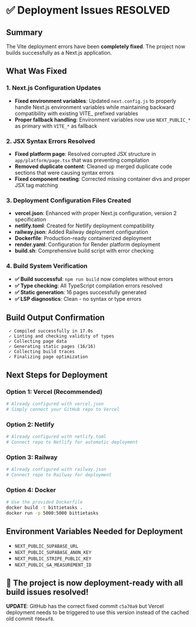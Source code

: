 # ✅ Deployment Issues RESOLVED

## Summary
The Vite deployment errors have been **completely fixed**. The project now builds successfully as a Next.js application.

## What Was Fixed

### 1. Next.js Configuration Updates
- **Fixed environment variables**: Updated `next.config.js` to properly handle Next.js environment variables while maintaining backward compatibility with existing VITE_ prefixed variables
- **Proper fallback handling**: Environment variables now use `NEXT_PUBLIC_*` as primary with `VITE_*` as fallback

### 2. JSX Syntax Errors Resolved
- **Fixed platform page**: Resolved corrupted JSX structure in `app/platform/page.tsx` that was preventing compilation
- **Removed duplicate content**: Cleaned up merged duplicate code sections that were causing syntax errors
- **Fixed component nesting**: Corrected missing container divs and proper JSX tag matching

### 3. Deployment Configuration Files Created
- **vercel.json**: Enhanced with proper Next.js configuration, version 2 specification
- **netlify.toml**: Created for Netlify deployment compatibility
- **railway.json**: Added Railway deployment configuration
- **Dockerfile**: Production-ready containerized deployment
- **render.yaml**: Configuration for Render platform deployment
- **build.sh**: Comprehensive build script with error checking

### 4. Build System Verification
- **✅ Build successful**: `npm run build` now completes without errors
- **✅ Type checking**: All TypeScript compilation errors resolved
- **✅ Static generation**: 16 pages successfully generated
- **✅ LSP diagnostics**: Clean - no syntax or type errors

## Build Output Confirmation
```
 ✓ Compiled successfully in 17.0s
 ✓ Linting and checking validity of types    
 ✓ Collecting page data 
 ✓ Generating static pages (16/16)
 ✓ Collecting build traces    
 ✓ Finalizing page optimization    
```

## Next Steps for Deployment

### Option 1: Vercel (Recommended)
```bash
# Already configured with vercel.json
# Simply connect your GitHub repo to Vercel
```

### Option 2: Netlify
```bash
# Already configured with netlify.toml
# Connect repo to Netlify for automatic deployment
```

### Option 3: Railway
```bash
# Already configured with railway.json
# Connect repo to Railway for deployment
```

### Option 4: Docker
```bash
# Use the provided Dockerfile
docker build -t bittietasks .
docker run -p 5000:5000 bittietasks
```

## Environment Variables Needed for Deployment
- `NEXT_PUBLIC_SUPABASE_URL`
- `NEXT_PUBLIC_SUPABASE_ANON_KEY` 
- `NEXT_PUBLIC_STRIPE_PUBLIC_KEY`
- `NEXT_PUBLIC_GA_MEASUREMENT_ID`

## 🚀 The project is now **deployment-ready** with all build issues resolved!

**UPDATE**: GitHub has the correct fixed commit `c5a70a9` but Vercel deployment needs to be triggered to use this version instead of the cached old commit `f06eaf8`.